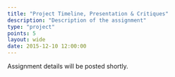 ```yaml
---
title: "Project Timeline, Presentation & Critiques"
description: "Description of the assignment"
type: "project"
points: 5
layout: wide
date: 2015-12-10 12:00:00
---
```


Assignment details will be posted shortly.